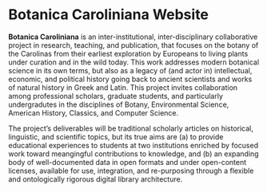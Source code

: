 # Botanica Caroliniana Website

**Botanica Caroliniana** is an inter-institutional, inter-disciplinary collaborative project in research, teaching, and publication, that focuses on the botany of the Carolinas from their earliest exploration by Europeans to living plants under curation and in the wild today. This work addresses modern botanical science in its own terms, but also as a legacy of (and actor in) intellectual, economic, and political history going back to ancient scientists and works of natural history in Greek and Latin. This project invites collaboration among professional scholars, graduate students, and particularly undergradutes in the disciplines of Botany, Environmental Science, American History, Classics, and Computer Science.

The project’s deliverables will be traditional scholarly articles on historical, linguistic, and scientific topics, but its true aims are (a) to provide educational experiences to students at two institutions enriched by focused work toward meangingful contributions to knowledge, and (b) an expanding body of well-documented data in open formats and under open-content licenses, available for use, integration, and re-purposing through a flexible and ontologically rigorous digital library architecture.
